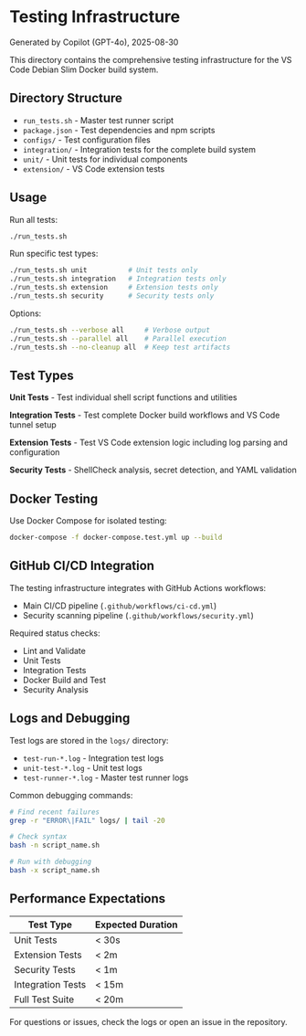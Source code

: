 # Testing Infrastructure

Generated by Copilot (GPT-4o), 2025-08-30

This directory contains the comprehensive testing infrastructure for the VS Code Debian Slim Docker build system.

## Directory Structure

- `run_tests.sh` - Master test runner script
- `package.json` - Test dependencies and npm scripts  
- `configs/` - Test configuration files
- `integration/` - Integration tests for the complete build system
- `unit/` - Unit tests for individual components
- `extension/` - VS Code extension tests

## Usage

Run all tests:

```bash
./run_tests.sh
```

Run specific test types:

```bash
./run_tests.sh unit          # Unit tests only
./run_tests.sh integration   # Integration tests only  
./run_tests.sh extension     # Extension tests only
./run_tests.sh security      # Security tests only
```

Options:

```bash
./run_tests.sh --verbose all     # Verbose output
./run_tests.sh --parallel all    # Parallel execution
./run_tests.sh --no-cleanup all  # Keep test artifacts
```

## Test Types

**Unit Tests** - Test individual shell script functions and utilities

**Integration Tests** - Test complete Docker build workflows and VS Code tunnel setup

**Extension Tests** - Test VS Code extension logic including log parsing and configuration

**Security Tests** - ShellCheck analysis, secret detection, and YAML validation

## Docker Testing

Use Docker Compose for isolated testing:

```bash
docker-compose -f docker-compose.test.yml up --build
```

## GitHub CI/CD Integration

The testing infrastructure integrates with GitHub Actions workflows:

- Main CI/CD pipeline (`.github/workflows/ci-cd.yml`)
- Security scanning pipeline (`.github/workflows/security.yml`)

Required status checks:

- Lint and Validate
- Unit Tests  
- Integration Tests
- Docker Build and Test
- Security Analysis

## Logs and Debugging

Test logs are stored in the `logs/` directory:

- `test-run-*.log` - Integration test logs
- `unit-test-*.log` - Unit test logs
- `test-runner-*.log` - Master test runner logs

Common debugging commands:

```bash
# Find recent failures
grep -r "ERROR\|FAIL" logs/ | tail -20

# Check syntax
bash -n script_name.sh

# Run with debugging  
bash -x script_name.sh
```

## Performance Expectations

| Test Type | Expected Duration |
|-----------|------------------|
| Unit Tests | < 30s |
| Extension Tests | < 2m |  
| Security Tests | < 1m |
| Integration Tests | < 15m |
| Full Test Suite | < 20m |

For questions or issues, check the logs or open an issue in the repository.
